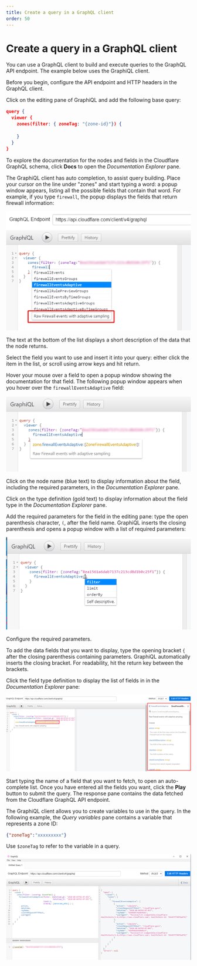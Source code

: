 ```yaml
---
title: Create a query in a GraphQL client
order: 50
---
```


# Create a query in a GraphQL client

You can use a GraphQL client to build and execute queries to the GraphQL API endpoint. The example below uses the GraphiQL client.

Before you begin, configure the API endpoint and HTTP headers in the GraphQL client.

Click on the editing pane of GraphiQL and add the following base query:

```json
query {
  viewer {
    zones(filter: { zoneTag: "{zone-id}"}) {

    }
  }
}
```

To explore the documentation for the nodes and fields in the Cloudflare GraphQL schema, click **Docs** to open the _Documentation Explorer_ pane.

The GraphiQL client has auto completion, to assist query building. Place your cursor on the line under "zones" and start typing a word: a popup window appears, listing all the possible fields that contain that word. For example, if you type `firewall`, the popup displays the fields that return firewall information:

![firewall nodes](../../static/images/create-query-fw-data-set.png)

The text at the bottom of the list displays a short description of the data that the node returns.

Select the field you want to use and insert it into your query: either click the item in the list, or scroll using  arrow keys and hit return.

Hover your mouse over a field to open a popup window showing the documentation for that field. The following popup window appears when you hover over the `firewallEventsAdaptive` field:

![Autocomplete popup](../../static/images/create-query-fw-data-set-description.png)

Click on the node name (blue text) to display information about the field, including the required parameters, in the _Documentation Explorer_ pane.

Click on the type definition (gold text) to display information about the field type in the _Documentation Explorer_ pane.

Add the required parameters for the field in the editing pane: type the open parenthesis character, `(`, after the field name. GraphiQL inserts the closing parenthesis and opens a popup window with a list of required parameters:

![GraphiQL filter popup](../../static/images/create-query-fw-data-set-filter.png)

Configure the required parameters.

To add the data fields that you want to display, type the opening bracket `{` after the closing parenthesis containing parameters. GraphiQL automatically inserts the closing bracket. For readability, hit the return key between the brackets.

Click the field type definition to display the list of fields in in the  _Documentation Explorer_ pane:

![List of fields](../../static/images/create-query-fw-data-set-field-type.png)

Start typing the name of a field that you want to fetch, to open an auto-complete list. Once you have entered all the fields you want, click the **Play** button to submit the query. The response pane contains the data fetched from the Cloudflare GraphQL API endpoint.

The GraphiQL client allows you to create variables to use in the query.
In the following example, the _Query variables_ pane contains a variable that represents a zone ID:

```json
{"zoneTag":"xxxxxxxxx"}
```

Use `$zoneTag` to refer to the variable in a query.

![GraphiQL response](../../static/images/create-query-fw-data-set-play.png)
